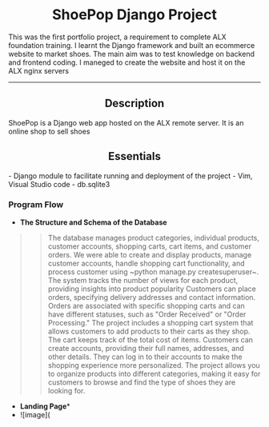<center><h1>ShoePop Django Project</h1></center>
This was the first portfolio project, a requirement to complete ALX foundation training. I learnt the Django framework and built an ecommerce website to market shoes. The main aim was to test knowledge on backend and frontend coding. I maneged to create the website and host it on the ALX nginx servers

---

<center><h2>Description</h2></center>
ShoePop is a Django web app hosted on the ALX remote server. It is an online shop to sell shoes

<center><h2>Essentials</h2></center>
- Django module to facilitate running and deployment of the project
- Vim, Visual Studio code
- db.sqlite3

### **Program Flow**

- **The Structure and Schema of the Database**
>> The database manages product categories, individual products, customer accounts, shopping carts, cart items, and customer orders. We were able to create and display products, manage customer accounts, handle shopping cart functionality, and process customer using ~python manage.py createsuperuser~.
>> The system tracks the number of views for each product, providing insights into product popularity
>> Customers can place orders, specifying delivery addresses and contact information. Orders are associated with specific shopping carts and can have different statuses, such as "Order Received" or "Order Processing."
>> The project includes a shopping cart system that allows customers to add products to their carts as they shop. The cart keeps track of the total cost of items.
>> Customers can create accounts, providing their full names, addresses, and other details. They can log in to their accounts to make the shopping experience more personalized.
>> The project allows you to organize products into different categories, making it easy for customers to browse and find the type of shoes they are looking for.
- **Landing Page***
- ![image](


